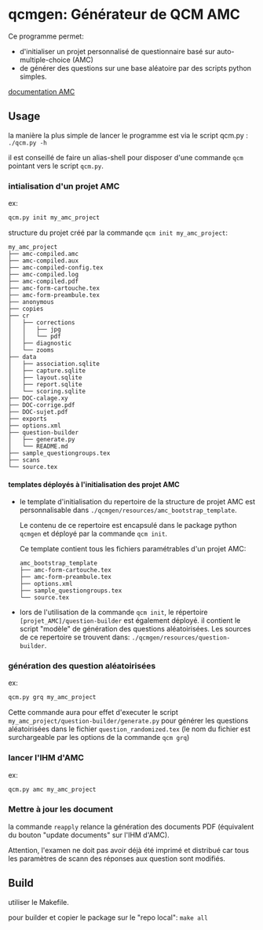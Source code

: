 # qcmgen: Générateur de QCM AMC 

Ce programme permet:

- d'initialiser un projet personnalisé de questionnaire basé sur auto-multiple-choice (AMC)
- de générer des questions sur une base aléatoire par des scripts python simples.

[documentation AMC](https://download.auto-multiple-choice.net/auto-multiple-choice.en.pdf)

## Usage

la manière la plus simple de lancer le programme est via le script qcm.py  : `./qcm.py -h`

il est conseillé de faire un alias-shell pour disposer d'une commande `qcm` pointant vers le script `qcm.py`.

### intialisation d'un projet AMC

ex: 
```bash
qcm.py init my_amc_project
```
structure du projet créé par la commande `qcm init my_amc_project`:
```
my_amc_project
├── amc-compiled.amc
├── amc-compiled.aux
├── amc-compiled-config.tex
├── amc-compiled.log
├── amc-compiled.pdf
├── amc-form-cartouche.tex
├── amc-form-preambule.tex
├── anonymous
├── copies
├── cr
│   ├── corrections
│   │   ├── jpg
│   │   └── pdf
│   ├── diagnostic
│   └── zooms
├── data
│   ├── association.sqlite
│   ├── capture.sqlite
│   ├── layout.sqlite
│   ├── report.sqlite
│   └── scoring.sqlite
├── DOC-calage.xy
├── DOC-corrige.pdf
├── DOC-sujet.pdf
├── exports
├── options.xml
├── question-builder
│   ├── generate.py
│   └── README.md
├── sample_questiongroups.tex
├── scans
└── source.tex
```

#### templates déployés à l'initialisation des projet AMC

- le template d'initialisation du repertoire de la structure de projet AMC est personnalisable dans `./qcmgen/resources/amc_bootstrap_template`.
    
    Le contenu de ce repertoire est encapsulé dans le package python `qcmgen` et déployé par la commande `qcm init`.
    
    Ce template contient tous les fichiers paramétrables d'un projet AMC: 
    ```
    amc_bootstrap_template
    ├── amc-form-cartouche.tex
    ├── amc-form-preambule.tex
    ├── options.xml
    ├── sample_questiongroups.tex
    └── source.tex
    ```


- lors de l'utilisation de la commande `qcm init`, le répertoire `[projet_AMC]/question-builder` est également déployé. il contient le script "modèle" de génération des questions aléatoirisées. Les sources de ce repertoire  se trouvent dans: `./qcmgen/resources/question-builder`.


### génération des question aléatoirisées

ex: 
```bash
qcm.py grq my_amc_project
```

Cette commande aura pour effet d'executer le script `my_amc_project/question-builder/generate.py` pour générer les questions aléatoirisées dans le fichier `question_randomized.tex` (le nom du fichier est surchargeable par les options de la commande `qcm grq`)

### lancer l'IHM d'AMC

ex: 
```bash
qcm.py amc my_amc_project
```

### Mettre à jour les document

la commande `reapply` relance la génération des documents PDF (équivalent du bouton "update documents" sur l'IHM d'AMC).

Attention, l'examen ne doit pas avoir déjà été imprimé et distribué car tous les paramètres de scann des réponses aux question sont modifiés.

## Build

utiliser le Makefile.

pour builder et copier le package sur le "repo local": `make all`

